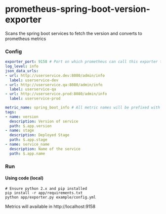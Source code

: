 # prometheus-spring-boot-version-exporter

Scans the spring boot services to fetch the version and converts to prometheus metrics 


### Config

```yml
exporter_port: 9158 # Port on which prometheus can call this exporter to get metrics
log_level: info
json_data_urls:
- url: http://userservice.dev:8080/admin/info
  label: userservice-dev
- url: http://userservice.qa:8080/admin/info
  label: userservice-qa
- url: http://userservice.prod:8080/admin/info
  label: userservice-prod

metric_name: spring_boot_info # All metric names will be prefixed with this value
tags:
- name: version
  description: Version of service
  path: $.app.version
- name: stage
  description: Deployed Stage 
  path: $.app.stage
- name: service_name
  description: Name of the service
  path: $.app.name
```


### Run

#### Using code (local)

```
# Ensure python 2.x and pip installed
pip install -r app/requirements.txt
python app/exporter.py example/config.yml
```


Metrics will available in http://localhost:9158


